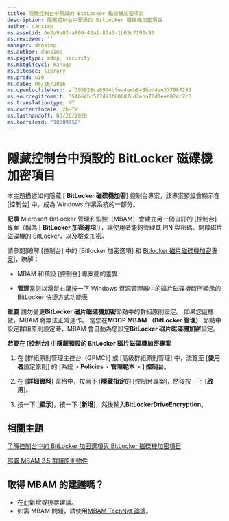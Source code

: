 ```yaml
---
title: 隱藏控制台中預設的 BitLocker 磁碟機加密項目
description: 隱藏控制台中預設的 BitLocker 磁碟機加密項目
author: dansimp
ms.assetid: 6e2a9a02-a809-43a1-80a3-1b03c7192c89
ms.reviewer: ''
manager: dansimp
ms.author: dansimp
ms.pagetype: mdop, security
ms.mktglfcycl: manage
ms.sitesec: library
ms.prod: w10
ms.date: 06/16/2016
ms.openlocfilehash: af395928ca8934bfea4eeb848bbd4ee377987293
ms.sourcegitcommit: 354664bc527d93f80687cd2eba70d1eea024c7c3
ms.translationtype: MT
ms.contentlocale: zh-TW
ms.lasthandoff: 06/26/2020
ms.locfileid: "10809752"
---
```

# 隱藏控制台中預設的 BitLocker 磁碟機加密項目


本主題描述如何隱藏 [ **BitLocker 磁碟機加密**] 控制台專案，該專案預設會顯示在 [控制台] 中，成為 Windows 作業系統的一部分。

**記事** Microsoft BitLocker 管理和監控（MBAM）會建立另一個自訂的 [控制台] 專案（稱為 [ **BitLocker 加密選項**]），讓使用者能夠管理其 PIN 與密碼、開啟磁片磁碟機的 BitLocker，以及檢查加密。

 

請參閱[瞭解 [控制台] 中的 [Bitlocker 加密選項] 和 [Bitlocker 磁片磁碟機加密專案](understanding-the-bitlocker-encryption-options-and-bitlocker-drive-encryption-items-in-control-panel.md)]，瞭解：

-   MBAM 和預設 [控制台] 專案間的差異

-   **管理**當您以滑鼠右鍵按一下 Windows 資源管理器中的磁片磁碟機時所顯示的 BitLocker 快捷方式功能表

**重要** 請勿變更**BitLocker 磁片磁碟機加密**節點中的群組原則設定。 如果您這樣做，MBAM 將無法正常運作。 當您在**MDOP MBAM （BitLocker 管理）** 節點中設定群組原則設定時，MBAM 會自動為您設定**BitLocker 磁片磁碟機加密**設定。

 

**若要在 [控制台] 中隱藏預設的 BitLocker 磁片磁碟機加密專案**

1.  在 [群組原則管理主控台（GPMC）] 或 [高級群組原則管理] 中，流覽至 [**使用者**設定原則] 的 [系統 &gt; **Policies** &gt; **管理範本** &gt; **] 控制台**。

2.  在 [**詳細資料**] 窗格中，按兩下 [**隱藏指定**的 [控制台專案]，然後按一下 [**啟用**]。

3.  按一下 [**顯示**]，按一下 [**新增**]，然後輸入**BitLockerDriveEncryption**。



## 相關主題


[了解控制台中的 BitLocker 加密選項與 BitLocker 磁碟機加密項目](understanding-the-bitlocker-encryption-options-and-bitlocker-drive-encryption-items-in-control-panel.md)

[部署 MBAM 2.5 群組原則物件](deploying-mbam-25-group-policy-objects.md)

 

## 取得 MBAM 的建議嗎？
- 在[此](http://mbam.uservoice.com/forums/268571-microsoft-bitlocker-administration-and-monitoring)新增或投票建議。 
- 如需 MBAM 問題，請使用[MBAM TechNet 論壇](https://social.technet.microsoft.com/Forums/home?forum=mdopmbam)。 






